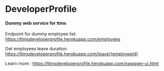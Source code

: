 # DeveloperProfile

#### Dummy web service for ttms

Endpoint for dummy employee list: https://ttmsdeveloperprofile.herokuapp.com/employees


Get employees leave duration: https://ttmsdeveloperprofile.herokuapp.com/leave/{employeeId}

Learn more : https://ttmsdeveloperprofile.herokuapp.com/swagger-ui.html